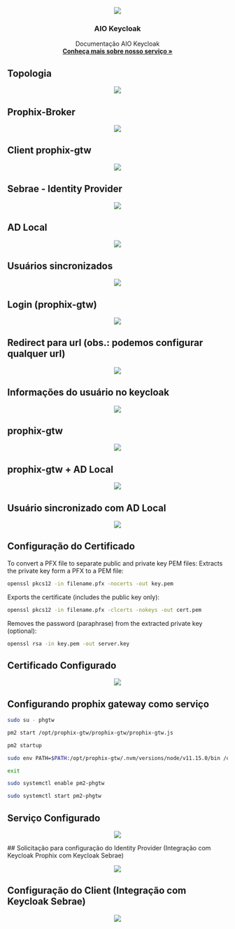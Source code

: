 <p align="center">
  <a href="https://onsac.com/">
    <img src="https://github.com/onsac/prophix/blob/main/Imagens/AIO-KEYCLOAK.png" >
  </a>
</p>

<h3 align="center">AIO Keycloak</h3>

<p align="center">
  Documentação AIO Keycloak
  <br>
  <a href="https://onsac.com/"><strong>Conheça mais sobre nosso serviço »</strong></a>
  </p>
 


## Topologia

<p align="center">
     <img src="https://github.com/onsac/prophix/blob/main/Imagens/1%20-%20Topologia.jpeg" >
</p>

## Prophix-Broker

<p align="center">
     <img src="https://github.com/onsac/prophix/blob/main/Imagens/2%20-%20Prophix-Broker.jpeg" >
</p>

## Client prophix-gtw

<p align="center">
     <img src="https://github.com/onsac/prophix/blob/main/Imagens/3%20-%20Client%20prophix-gtw.jpeg" >
</p>

## Sebrae - Identity Provider

<p align="center">
     <img src="https://github.com/onsac/prophix/blob/main/Imagens/4%20-%20Sebrae%20-%20Identity%20Provider.jpeg" >
</p>

## AD Local

<p align="center">
     <img src="https://github.com/onsac/prophix/blob/main/Imagens/5%20-%20AD%20Local.jpeg" >
</p>

## Usuários sincronizados

<p align="center">
     <img src="https://github.com/onsac/prophix/blob/main/Imagens/6%20-%20Usu%C3%A1rios%20sincronizados.jpeg" >
</p>

## Login (prophix-gtw)

<p align="center">
     <img src="https://github.com/onsac/prophix/blob/main/Imagens/7%20-%20Login%20(prophix-gtw).jpeg" >
</p>

## Redirect para url (obs.: podemos configurar qualquer url)

<p align="center">
     <img src="https://github.com/onsac/prophix/blob/main/Imagens/8%20-%20Redirect%20para%20url%20(obs%20podemos%20configurar%20qualquer%20url).jpeg" >
</p>

##  Informações do usuário no keycloak

<p align="center">
     <img src="https://github.com/onsac/prophix/blob/main/Imagens/9%20-%20Informa%C3%A7%C3%B5es%20do%20usu%C3%A1rio%20no%20keycloak.jpeg" >
</p>

## prophix-gtw

<p align="center">
     <img src="https://github.com/onsac/prophix/blob/main/Imagens/10%20-%20prophix-gtw.jpeg" >
</p>

## prophix-gtw + AD Local

<p align="center">
     <img src="https://github.com/onsac/prophix/blob/main/Imagens/11%20-%20prophix-gtw%20%2B%20AD%20Local.jpeg" >
</p>

## Usuário sincronizado com AD Local

<p align="center">
     <img src="https://github.com/onsac/prophix/blob/main/Imagens/12%20-%20AD%20Local.jpeg" >
</p>

## Configuração do Certificado

To convert a PFX file to separate public and private key PEM files:
Extracts the private key form a PFX to a PEM file:
```sh
openssl pkcs12 -in filename.pfx -nocerts -out key.pem
```
Exports the certificate (includes the public key only):
```sh
openssl pkcs12 -in filename.pfx -clcerts -nokeys -out cert.pem
```
Removes the password (paraphrase) from the extracted private key (optional):
```sh
openssl rsa -in key.pem -out server.key
```
## Certificado Configurado
<p align="center">
     <img src="https://github.com/onsac/prophix/blob/main/Imagens/Keyclock_Certificados_Configurados.jpeg" >
</p>

## Configurando prophix gateway como serviço
```sh
sudo su - phgtw

pm2 start /opt/prophix-gtw/prophix-gtw/prophix-gtw.js

pm2 startup

sudo env PATH=$PATH:/opt/prophix-gtw/.nvm/versions/node/v11.15.0/bin /opt/prophix-gtw/.nvm/versions/node/v11.15.0/lib/node_modules/pm2/bin/pm2 startup systemd -u phgtw --hp /opt/prophix-gtw

exit

sudo systemctl enable pm2-phgtw

sudo systemctl start pm2-phgtw
```
## Serviço Configurado

<p align="center">
     <img src="https://github.com/onsac/prophix/blob/main/Imagens/Keyclock_Servi%C3%A7o_Configurado.jpeg" >
</p>
## Solicitação para configuração do Identity Provider (Integração com Keycloak Prophix com Keycloak Sebrae)
<p align="center">
     <img src="https://github.com/onsac/prophix/blob/main/Imagens/Keyclok_Solicita%C3%A7%C3%A3o_para_configura%C3%A7%C3%A3o_do_Identity_Provider.jpeg" >
</p>

## Configuração do Client (Integração com Keycloak Sebrae)
<p align="center">
     <img src="https://github.com/onsac/prophix/blob/main/Imagens/Keycloy_Configura%C3%A7%C3%A3o_%20do_Client.jpeg" >
</p>
